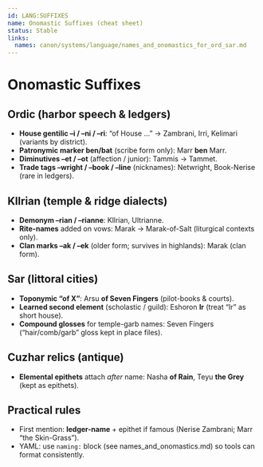 ```yaml
---
id: LANG:SUFFIXES
name: Onomastic Suffixes (cheat sheet)
status: Stable
links:
  names: canon/systems/language/names_and_onomastics_for_ord_sar.md
---
```


# Onomastic Suffixes

## Ordic (harbor speech & ledgers)
- **House gentilic –i / –ni / –ri**: “of House …” → Zambrani, Irri, Kelimari (variants by district).
- **Patronymic marker ben/bat** (scribe form only): Marr **ben** Marr.
- **Diminutives –et / –ot** (affection / junior): Tammis → Tammet.
- **Trade tags –wright / –book / –line** (nicknames): Netwright, Book-Nerise (rare in ledgers).

## Kllrian (temple & ridge dialects)
- **Demonym –rian / –rianne**: Kllrian, Ultrianne.
- **Rite-names** added on vows: Marak → Marak-of-Salt (liturgical contexts only).
- **Clan marks –ak / –ek** (older form; survives in highlands): Marak (clan form).

## Sar (littoral cities)
- **Toponymic “of X”**: Arsu **of Seven Fingers** (pilot-books & courts).
- **Learned second element** (scholastic / guild): Eshoron **Ir** (treat “Ir” as short house).
- **Compound glosses** for temple-garb names: Seven Fingers (“hair/comb/garb” gloss kept in place files).

## Cuzhar relics (antique)
- **Elemental epithets** attach *after* name: Nasha **of Rain**, Teyu **the Grey** (kept as epithets).

## Practical rules
- First mention: **ledger-name** + epithet if famous (Nerise Zambrani; Marr “the Skin-Grass”).
- YAML: use `naming:` block (see names_and_onomastics.md) so tools can format consistently.
